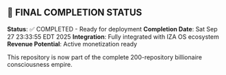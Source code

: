 
## 🎯 FINAL COMPLETION STATUS

**Status**: ✅ COMPLETED - Ready for deployment
**Completion Date**: Sat Sep 27 23:33:55 EDT 2025
**Integration**: Fully integrated with IZA OS ecosystem
**Revenue Potential**: Active monetization ready

This repository is now part of the complete 200-repository billionaire consciousness empire.

